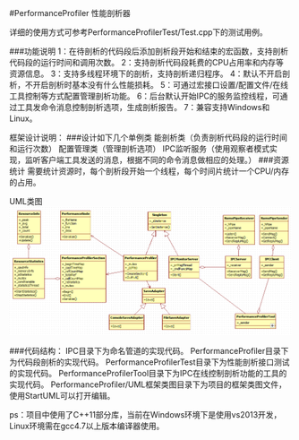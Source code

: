 #PerformanceProfiler
性能剖析器

详细的使用方式可参考PerformanceProfilerTest/Test.cpp下的测试用例。

###功能说明
    1：在待剖析的代码段后添加剖析段开始和结束的宏函数，支持剖析代码段的运行时间和调用次数。
    2：支持剖析代码段耗费的CPU占用率和内存等资源信息。
    3：支持多线程环境下的剖析，支持剖析递归程序。
    4：默认不开启剖析，不开启剖析时基本没有什么性能损耗。
    5：可通过宏接口设置/配置文件/在线工具控制等方式配置管理剖析功能。
    6：后台默认开始IPC的服务监控线程，可通过工具发命令消息控制剖析选项，生成剖析报告。
    7：兼容支持Windows和Linux。

框架设计说明：
###设计如下几个单例类
   能剖析类（负责剖析代码段的运行时间和运行次数）
   配置管理类（管理剖析选项）
   IPC监听服务（使用观察者模式实现，监听客户端工具发送的消息，根据不同的命令消息做相应的处理。）
###资源统计
   需要统计资源时，每个剖析段开始一个线程，每个时间片统计一个CPU/内存的占用。
   
UML类图
![image](https://github.com/changfeng777/PerformanceProfiler/raw/master/UML/PerformanceProfiler.png)

###代码结构：
    IPC目录下为命名管道的实现代码。
    PerformanceProfiler目录下为代码段剖析的实现代码。
    PerformanceProfilerTest目录下为性能剖析接口测试的实现代码。
    PerformanceProfilerTool目录下为IPC在线控制剖析功能的工具的实现代码。
    PerformanceProfiler/UML框架类图目录下为项目的框架类图文件，使用StartUML可以打开编辑。
   
ps：项目中使用了C++11部分库，当前在Windows环境下是使用vs2013开发，Linux环境需在gcc4.7以上版本编译器使用。

